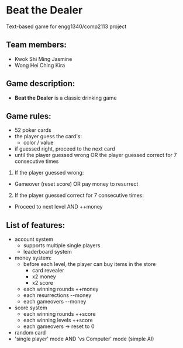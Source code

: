 # Beat the Dealer
Text-based game for engg1340/comp2113 project

## Team members:
- Kwok Shi Ming Jasmine
- Wong Hei Ching Kira

## Game description:
- **Beat the Dealer** is a classic drinking game

## Game rules:
- 52 poker cards
- the player guess the card's:
  - color / value
- if guessed right, proceed to the next card
- until the player guessed wrong OR the player guessed correct for 7 consecutive times
1. If the player guessed wrong:
  - Gameover (reset score) OR pay money to resurrect
2. If the player guessed correct for 7 consecutive times:
  - Proceed to next level AND ++money
                                                                                                                                                                        
## List of features:
- account system
  - supports multiple single players
  - leaderboard system
- money system:
  - before each level, the player can buy items in the store
    - card revealer
    - x2 money
    - x2 score
  - each winning rounds ++money
  - each resurrections --money
  - each gameovers --money
- score system
  - each winning rounds ++score
  - each winning levels ++score
  - each gameovers -> reset to 0
- random card
- 'single player' mode AND 'vs Computer' mode (simple AI)

